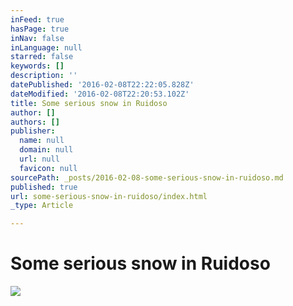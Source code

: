 ```yaml
---
inFeed: true
hasPage: true
inNav: false
inLanguage: null
starred: false
keywords: []
description: ''
datePublished: '2016-02-08T22:22:05.828Z'
dateModified: '2016-02-08T22:20:53.102Z'
title: Some serious snow in Ruidoso
author: []
authors: []
publisher:
  name: null
  domain: null
  url: null
  favicon: null
sourcePath: _posts/2016-02-08-some-serious-snow-in-ruidoso.md
published: true
url: some-serious-snow-in-ruidoso/index.html
_type: Article

---
```

# Some serious snow in Ruidoso
![](https://s3-us-west-2.amazonaws.com/the-grid-img/p/5c67bcb5bcf4a21c6ccb03518a46a57791ff4b1e.jpg)